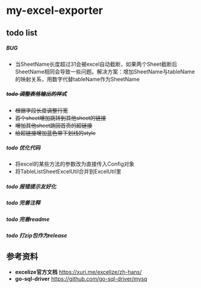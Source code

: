 # my-excel-exporter
## todo list
##### BUG
- 当SheetName长度超过31会被excel自动截断，如果两个Sheet截断后SheetName相同会导致一些问题。解决方案：增加SheetName与tableName的映射关系，用数字代替tableName作为SheetName
##### <del>todo 调整表格输出的样式</del>
- <del>根据字段长度调整行宽</del>
- <del>首个sheet增加跳转到其他sheet的链接</del>
- <del>增加其他sheet跳回首页的超链接</del>
- <del>给超链接增加蓝色带下划线的style</del>

##### todo 优化代码
- 将excel的某些方法的参数改为直接传入Config对象
- 将TableListSheetExcelUtil合并到ExcelUtil里
##### todo 报错提示友好化
##### todo 完善注释
##### todo 完善readme
##### todo 打zip包作为release
## 参考资料
- **excelize官方文档** https://xuri.me/excelize/zh-hans/
- **go-sql-driver** https://github.com/go-sql-driver/mysq